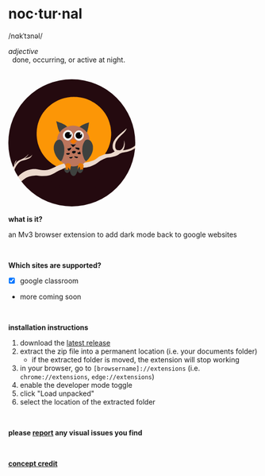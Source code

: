 # noc·tur·nal
/nɑkˈtɜnəl/

_adjective_
<br>
&nbsp;&nbsp;done, occurring, or active at night.

<br>

<img src="icon.png" width="256" height="256" style="border-radius: 50%;">

<br>

**what is it?**

an Mv3 browser extension to add dark mode back to google websites

<br>

**Which sites are supported?**

- [x] google classroom
- more coming soon

<br>

**installation instructions**

1. download the [latest release](https://github.com/imaperson1060/nocturnal/releases/latest)
2. extract the zip file into a permanent location (i.e. your documents folder)
   - if the extracted folder is moved, the extension will stop working
3. in your browser, go to `[browsername]://extensions` (i.e. `chrome://extensions`, `edge://extensions`)
4. enable the developer mode toggle
5. click "Load unpacked"
6. select the location of the extracted folder

<br>

**please [report](https://github.com/imaperson1060/nocturnal/issues) any visual issues you find**

<br>

**[concept credit](https://chrome.google.com/webstore/detail/google-classroom-dark-mod/gkmfklmmoioijpjndhdhogcefdbfcfho)**

